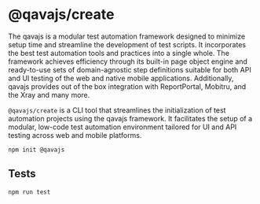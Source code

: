 # @qavajs/create

The qavajs is a modular test automation framework designed to minimize setup time and streamline the development of test scripts. It incorporates the best test automation tools and practices into a single whole. The framework achieves efficiency through its built-in page object engine and ready-to-use sets of domain-agnostic step definitions suitable for both API and UI testing of the web and native mobile applications. Additionally, qavajs provides out of the box integration with ReportPortal, Mobitru, and the Xray and many more.

`@qavajs/create` is a CLI tool that streamlines the initialization of test automation projects using the qavajs framework. It facilitates the setup of a modular, low-code test automation environment tailored for UI and API testing across web and mobile platforms.

```
npm init @qavajs
```

## Tests

```
npm run test
```